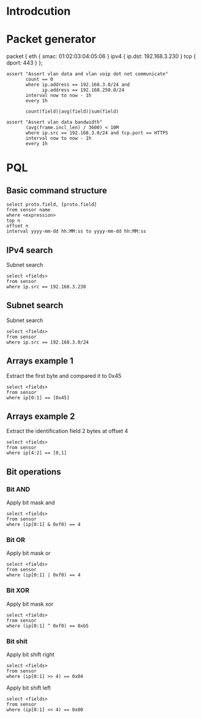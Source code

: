 # Introdcution

# Packet generator

packet {
    eth {
        smac: 01:02:03:04:05:06
    }
    ipv4 {
        ip.dst: 192.168.3.230
    }
    tcp {
        dport: 443
    }
};


```
assert "Assert vlan data and vlan voip dot not communicate"
       count == 0
       where ip.address == 192.168.3.0/24 and
             ip.address == 192.168.250.0/24
       interval now to now - 1h
       every 1h

       count(field)|avg(field)|sum(field)

assert "Assert vlan data bandwidth"
       (avg(frame.incl_len) / 3600) < 10M
       where ip.src == 192.168.3.0/24 and tcp.port == HTTPS
       interval now to now - 1h
       every 1h
```

# PQL

## Basic command structure
```
select proto.field, [proto.field]
from sensor name
where <expression>
top n
offset n
interval yyyy-mm-dd hh:MM:ss to yyyy-mm-dd hh:MM:ss

```
## IPv4 search
Subnet search
```
select <fields>
from sensor
where ip.src == 192.168.3.230
```

## Subnet search
Subnet search
```
select <fields>
from sensor
where ip.src == 192.168.3.0/24
```
## Arrays example 1
Extract the first byte and compared it to 0x45
```
select <fields>
from sensor
where ip[0:1] == [0x45]
```

## Arrays example 2
Extract the identification field 2 bytes at offset 4

```
select <fields>
from sensor
where ip[4:2] == [0,1]
```
## Bit operations

### Bit AND
Apply bit mask and 

```
select <fields>
from sensor
where (ip[0:1] & 0xf0) == 4 
```
### Bit OR
Apply bit mask or 

```
select <fields>
from sensor
where (ip[0:1] | 0xf0) == 4 
```
### Bit XOR
Apply bit mask xor 

```
select <fields>
from sensor
where (ip[0:1] ^ 0xf0) == 0xb5 
```
### Bit shit
Apply bit shift right

```
select <fields>
from sensor
where (ip[0:1] >> 4) == 0x04 
```

Apply bit shift left

```
select <fields>
from sensor
where (ip[0:1] << 4) == 0x00 
```
